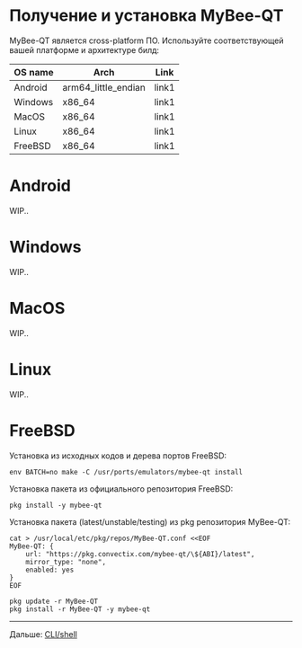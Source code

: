 # Получение и установка MyBee-QT

MyBee-QT является cross-platform ПО. Используйте соответствующей вашей платформе и архитектуре билд:

|           OS name         |  Arch                 |  Link                                                 |
| ------------------------- | --------------------- | ----------------------------------------------------- |
|         Android           |  arm64_little_endian  | link1                                                 |
|         Windows           |  x86_64               | link1                                                 |
|         MacOS             |  x86_64               | link1                                                 |
|         Linux             |  x86_64               | link1                                                 |
|         FreeBSD           |  x86_64               | link1                                                 |



# Android

WIP..

# Windows

WIP..

# MacOS

WIP..

# Linux

WIP..

# FreeBSD

Установка из исходных кодов и дерева портов FreeBSD:

```
env BATCH=no make -C /usr/ports/emulators/mybee-qt install
```

Установка пакета из официального репозитория FreeBSD:
```
pkg install -y mybee-qt
```

Установка пакета (latest/unstable/testing) из pkg репозитория MyBee-QT:

```
cat > /usr/local/etc/pkg/repos/MyBee-QT.conf <<EOF
MyBee-QT: {
    url: "https://pkg.convectix.com/mybee-qt/\${ABI}/latest",
    mirror_type: "none",
    enabled: yes
}
EOF

pkg update -r MyBee-QT
pkg install -r MyBee-QT -y mybee-qt

```


---

Дальше: [CLI/shell](shell.md)
